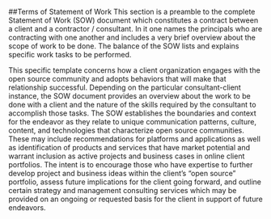##Terms of Statement of Work
This section is a preamble to the complete Statement of Work (SOW) document which constitutes a contract between a client and a contractor  / consultant.  In it one names the principals who are contracting with one another and includes a very brief overview about the scope of work to be done.  The balance of the SOW lists and explains specific work tasks to be performed. 

This specific template concerns how a client organization engages with the open source community and adopts behaviors that will make that relationship successful.  Depending on the particular consultant-client instance, the SOW document provides an overview about the work to be done with a client and the nature of the skills required by the consultant to accomplish those tasks.  The SOW establishes the boundaries and context for the endeavor as they relate to unique communication patterns, culture, content, and technologies that characterize open source communities.  These may include recommendations for platforms and applications as well as identification of products and services that have market potential and warrant inclusion as active projects and business cases in online client portfolios.  The intent is to encourage those who have expertise to further develop project and business ideas within the client’s “open source” portfolio, assess future implications for the client going forward, and outline certain strategy and management consulting services which may be provided on an ongoing or requested basis for the client in support of future endeavors.  
